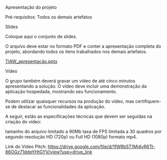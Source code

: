 Apresentação do projeto

Pré-requisitos: Todos os demais artefatos

Slides

Coloque aqui o conjunto de slides.


O arquivo deve estar no formato PDF e conter a apresentação completa do projeto, abordando todos os itens trabalhados nos demais artefatos.


[TIAW_apresentação.pptx](https://github.com/user-attachments/files/21205124/TIAW_apresentacao.pptx)


Vídeo

O grupo também deverá gravar um vídeo de até cinco minutos apresentando a solução. O vídeo deve incluir uma demonstração da aplicação hospedada, mostrando seu funcionamento.

Podem utilizar quaisquer recursos na produção do vídeo, mas certifiquem-se de destacar as funcionalidades da aplicação.

A seguir, estão as especificações técnicas que devem ser seguidas na criação do vídeo:

tamanho do arquivo limitado a 90Mb
taxa de FPS limitada a 30 quadros por segundo
resolução HD (720p) ou Full HD (1080p)
formato mp4.

Link do Vídeo Pitch: https://drive.google.com/file/d/1fWRb5T1Mj4vR6Tt-86OGz71ddeYHtGYV/view?usp=drive_link

